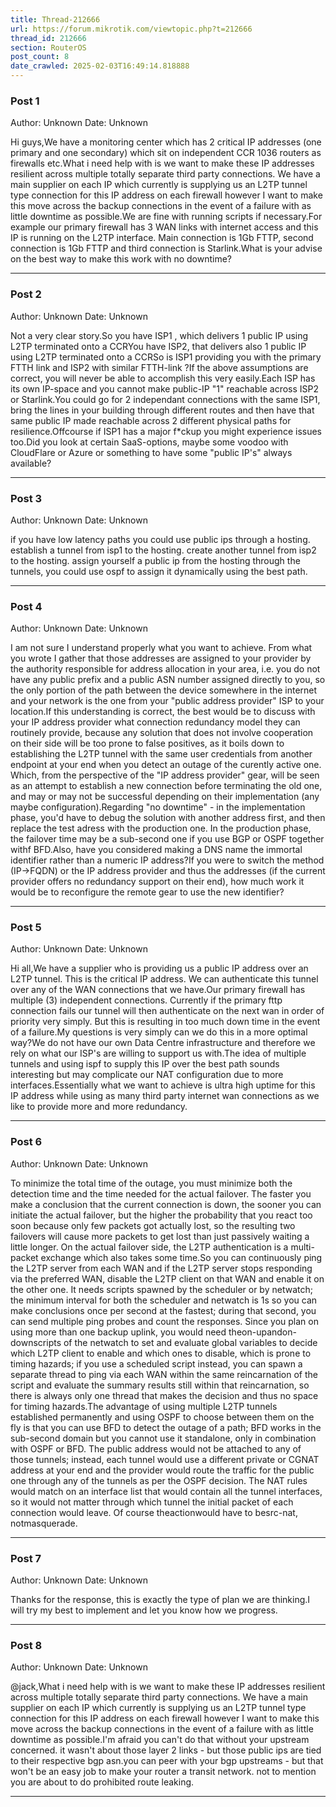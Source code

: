 ```yaml
---
title: Thread-212666
url: https://forum.mikrotik.com/viewtopic.php?t=212666
thread_id: 212666
section: RouterOS
post_count: 8
date_crawled: 2025-02-03T16:49:14.818888
---
```


### Post 1
Author: Unknown
Date: Unknown

Hi guys,We have a monitoring center which has 2 critical IP addresses (one primary and one secondary) which sit on independent CCR 1036 routers as firewalls etc.What i need help with is we want to make these IP addresses resilient across multiple totally separate third party connections. We have a main supplier on each IP which currently is supplying us an L2TP tunnel type connection for this IP address on each firewall however I want to make this move across the backup connections in the event of a failure with as little downtime as possible.We are fine with running scripts if necessary.For example our primary firewall has 3 WAN links with internet access and this IP is running on the L2TP interface. Main connection is 1Gb FTTP, second connection is 1Gb FTTP and third connection is Starlink.What is your advise on the best way to make this work with no downtime?

---
### Post 2
Author: Unknown
Date: Unknown

Not a very clear story.So you have ISP1 , which delivers 1 public IP using L2TP terminated onto a CCRYou have ISP2, that delivers also 1 public IP using L2TP terminated onto a CCRSo is ISP1 providing you with the primary FTTH link and ISP2 with similar FTTH-link ?If the above assumptions are correct, you will never be able to accomplish this very easily.Each ISP has its own IP-space and you cannot make public-IP "1" reachable across ISP2 or Starlink.You could go for 2 independant connections with the same ISP1, bring the lines in your building through different routes and then have that same public IP made reachable across 2 different physical paths for resilience.Offcourse if ISP1 has a major f*ckup you might experience issues too.Did you look at certain SaaS-options, maybe some voodoo with CloudFlare or Azure or something to have some "public IP's" always available?

---
### Post 3
Author: Unknown
Date: Unknown

if you have low latency paths you could use public ips through a hosting. establish a tunnel from isp1 to the hosting. create another tunnel from isp2 to the hosting. assign yourself a public ip from the hosting through the tunnels, you could use ospf to assign it dynamically using the best path.

---
### Post 4
Author: Unknown
Date: Unknown

I am not sure I understand properly what you want to achieve. From what you wrote I gather that those addresses are assigned to your provider by the authority responsible for address allocation in your area, i.e. you do not have any public prefix and a public ASN number assigned directly to you, so the only portion of the path between the device somewhere in the internet and your network is the one from your "public address provider" ISP to your location.If this understanding is correct, the best would be to discuss with your IP address provider what connection redundancy model they can routinely provide, because any solution that does not involve cooperation on their side will be too prone to false positives, as it boils down to establishing the L2TP tunnel with the same user credentials from another endpoint at your end when you detect an outage of the curently active one. Which, from  the perspective of the "IP address provider" gear, will be seen as an attempt to establish a new connection before terminating the old one, and may or may not be successful depending on their implementation (any maybe configuration).Regarding "no downtime" - in the implementation phase, you'd have to debug the solution with another address first, and then replace the test adress with the production one. In the production phase, the failover time may be a sub-second one if you use BGP or OSPF together withf BFD.Also, have you considered making a DNS name the immortal identifier rather than a numeric IP address?If you were to switch the method (IP->FQDN) or the IP address provider and thus the addresses (if the current provider offers no redundancy support on their end), how much work it would be to reconfigure the remote gear to use the new identifier?

---
### Post 5
Author: Unknown
Date: Unknown

Hi all,We have a supplier who is providing us a public IP address over an L2TP tunnel. This is the critical IP address. We can authenticate this tunnel over any of the WAN connections that we have.Our primary firewall has multiple (3) independent connections. Currently if the primary fttp connection fails our tunnel will then authenticate on the next wan in order of priority very simply. But this is resulting in too much down time in the event of a failure.My questions is very simply can we do this in a more optimal way?We do not have our own Data Centre infrastructure and therefore we rely on what our ISP's are willing to support us with.The idea of multiple tunnels and using ispf to supply this IP over the best path sounds interesting but may complicate our NAT configuration due to more interfaces.Essentially what we want to achieve is ultra high uptime for this IP address while using as many third party internet wan connections as we like to provide more and more redundancy.

---
### Post 6
Author: Unknown
Date: Unknown

To minimize the total time of the outage, you must minimize both the detection time and the time needed for the actual failover. The faster you make a conclusion that the current connection is down, the sooner you can initiate the actual failover, but the higher the probability that you react too soon because only few packets got actually lost, so the resulting two failovers will cause more packets to get lost than just passively waiting a little longer. On the actual failover side, the L2TP authentication is a multi-packet exchange which also takes some time.So you can continuously ping the L2TP server from each WAN and if the L2TP server stops responding via the preferred WAN, disable the L2TP client on that WAN and enable it on the other one. It needs scripts spawned by the scheduler or by netwatch; the minimum interval for both the scheduler and netwatch is 1s so you can make conclusions once per second at the fastest; during that second, you can send multiple ping probes and count the responses. Since you plan on using more than one backup uplink, you would need theon-upandon-downscripts of the netwatch to set and evaluate global variables to decide which L2TP client to enable and which ones to disable, which is prone to timing hazards; if you use a scheduled script instead, you can spawn a separate thread to ping via each WAN within the same reincarnation of the script and evaluate the summary results still within that reincarnation, so there is always only one thread that makes the decision and thus no space for timing hazards.The advantage of using multiple L2TP tunnels established permanently and using OSPF to choose between them on the fly is that you can use BFD to detect the outage of a path; BFD works in the sub-second domain but you cannot use it standalone, only in combination with OSPF or BFD. The public address would not be attached to any of those tunnels; instead, each tunnel would use a different private or CGNAT address at your end and the provider would route the traffic for the public one through any of the tunnels as per the OSPF decision. The NAT rules would match on an interface list that would contain all the tunnel interfaces, so it would not matter through which tunnel the initial packet of each connection would leave. Of course theactionwould have to besrc-nat, notmasquerade.

---
### Post 7
Author: Unknown
Date: Unknown

Thanks for the response, this is exactly the type of plan we are thinking.I will try my best to implement and let you know how we progress.

---
### Post 8
Author: Unknown
Date: Unknown

@jack,What i need help with is we want to make these IP addresses resilient across multiple totally separate third party connections. We have a main supplier on each IP which currently is supplying us an L2TP tunnel type connection for this IP address on each firewall however I want to make this move across the backup connections in the event of a failure with as little downtime as possible.I'm afraid you can't do that without your upstream concerned. it wasn't about those layer 2 links - but those public ips are tied to their respective bgp asn.you can peer with your bgp upstreams - but that won't be an easy job to make your router a transit network. not to mention you are about to do prohibited route leaking.

---
